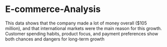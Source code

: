 # E-commerce-Analysis
This data shows that the company made a lot of money overall ($105 million), and that international markets were the main reason for this growth. Customer spending habits, product focus, and payment preferences show both chances and dangers for long-term growth
